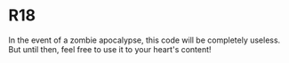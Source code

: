 # R18

In the event of a zombie apocalypse, this code will be completely useless. But until then, feel free to use it to your heart's content!
